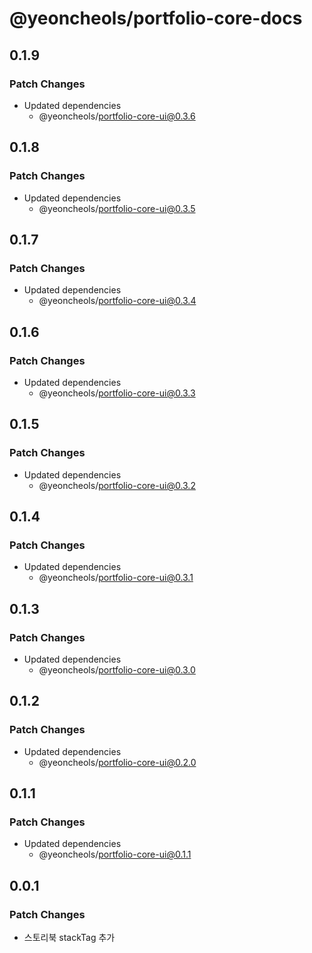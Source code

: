 # @yeoncheols/portfolio-core-docs

## 0.1.9

### Patch Changes

- Updated dependencies
  - @yeoncheols/portfolio-core-ui@0.3.6

## 0.1.8

### Patch Changes

- Updated dependencies
  - @yeoncheols/portfolio-core-ui@0.3.5

## 0.1.7

### Patch Changes

- Updated dependencies
  - @yeoncheols/portfolio-core-ui@0.3.4

## 0.1.6

### Patch Changes

- Updated dependencies
  - @yeoncheols/portfolio-core-ui@0.3.3

## 0.1.5

### Patch Changes

- Updated dependencies
  - @yeoncheols/portfolio-core-ui@0.3.2

## 0.1.4

### Patch Changes

- Updated dependencies
  - @yeoncheols/portfolio-core-ui@0.3.1

## 0.1.3

### Patch Changes

- Updated dependencies
  - @yeoncheols/portfolio-core-ui@0.3.0

## 0.1.2

### Patch Changes

- Updated dependencies
  - @yeoncheols/portfolio-core-ui@0.2.0

## 0.1.1

### Patch Changes

- Updated dependencies
  - @yeoncheols/portfolio-core-ui@0.1.1

## 0.0.1

### Patch Changes

- 스토리북 stackTag 추가
